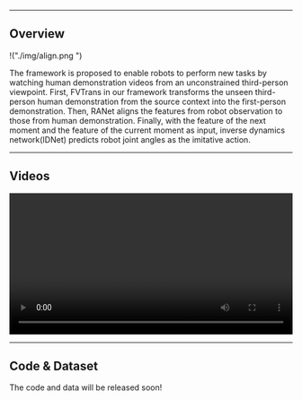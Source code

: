 
----

## Overview


!("./img/align.png ")

The framework is proposed to enable robots to perform new tasks by watching human demonstration videos from an unconstrained third-person viewpoint. First, FVTrans in our framework transforms the unseen third-person human demonstration from the source context into the first-person demonstration. Then, RANet aligns the features from robot observation to those from human demonstration. Finally, with the feature of the next moment and the feature of the current moment as input, inverse dynamics network(IDNet) predicts robot joint angles as the imitative action.




----

## Videos

<div>
		<video height="auto" width="100%" controls>
		  <source src="./video/video.mp4" type="video/mp4">
		</video>

	
</div>




----

## Code & Dataset

The code and data will be released soon!


